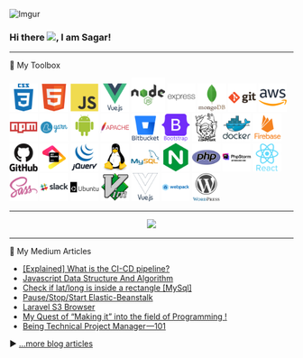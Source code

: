 ![Imgur](https://i.imgur.com/0LaQnRe.png)

### Hi there <img src="https://raw.githubusercontent.com/MartinHeinz/MartinHeinz/master/wave.gif" width="30px">, I am Sagar!
--- 

🧰 My Toolbox

<img src="https://github.com/devicons/devicon/blob/master/icons/css3/css3-plain-wordmark.svg" alt="CSS" width="50" height="50"/>  <img src="https://github.com/devicons/devicon/blob/master/icons/html5/html5-original.svg" alt="HTML" width="50" height="50"/>  <img src="https://github.com/devicons/devicon/blob/master/icons/javascript/javascript-original.svg" alt="JavaScript" width="50" height="50"/>  <img src="https://github.com/devicons/devicon/blob/master/icons/vuejs/vuejs-original-wordmark.svg" alt="VueJS" width="50" height="50"/>  <img src="https://github.com/devicons/devicon/blob/master/icons/nodejs/nodejs-original-wordmark.svg" alt="NodeJS" width="60" height="60"/>  <img src="https://github.com/devicons/devicon/blob/master/icons/express/express-original-wordmark.svg" alt="ExpressJS" width="50" height="50"/>  <img src="https://github.com/devicons/devicon/blob/master/icons/mongodb/mongodb-original-wordmark.svg" alt="MongoDB" width="50" height="50"/>  <img src="https://github.com/devicons/devicon/blob/master/icons/git/git-original-wordmark.svg" alt="Git" width="50" height="50"/>  <img src="https://github.com/devicons/devicon/blob/master/icons/amazonwebservices/amazonwebservices-original-wordmark.svg" alt="AWS" width="50" height="50"/>  <img src="https://github.com/devicons/devicon/blob/master/icons/npm/npm-original-wordmark.svg" alt="npm" width="50" height="50"/>  <img src="https://github.com/devicons/devicon/blob/master/icons/yarn/yarn-original-wordmark.svg" alt="yarn" width="50" height="50"/>  <img src="https://github.com/devicons/devicon/blob/master/icons/android/android-original-wordmark.svg" alt="yarn" width="50" height="50"/>  <img src="https://github.com/devicons/devicon/blob/master/icons/apache/apache-original-wordmark.svg" alt="yarn" width="50" height="50"/>  <img src="https://github.com/devicons/devicon/blob/master/icons/bitbucket/bitbucket-original-wordmark.svg" alt="yarn" width="50" height="50"/>  <img src="https://github.com/devicons/devicon/blob/master/icons/bootstrap/bootstrap-plain-wordmark.svg" alt="yarn" width="50" height="50"/>  <img src="https://github.com/devicons/devicon/blob/master/icons/composer/composer-line-wordmark.svg" alt="yarn" width="50" height="50"/>  <img src="https://github.com/devicons/devicon/blob/master/icons/docker/docker-original-wordmark.svg" alt="yarn" width="50" height="50"/>  <img src="https://github.com/devicons/devicon/blob/master/icons/firebase/firebase-plain-wordmark.svg" alt="yarn" width="50" height="50"/>  <img src="https://github.com/devicons/devicon/blob/master/icons/github/github-original-wordmark.svg" alt="yarn" width="50" height="50"/>  <img src="https://github.com/devicons/devicon/blob/master/icons/jetbrains/jetbrains-original.svg" alt="yarn" width="50" height="50"/>  <img src="https://github.com/devicons/devicon/blob/master/icons/jquery/jquery-original-wordmark.svg" alt="yarn" width="50" height="50"/>  <img src="https://github.com/devicons/devicon/blob/master/icons/linux/linux-original.svg" alt="yarn" width="50" height="50"/>  <img src="https://github.com/devicons/devicon/blob/master/icons/mysql/mysql-original-wordmark.svg" alt="yarn" width="50" height="50"/>  <img src="https://github.com/devicons/devicon/blob/master/icons/nginx/nginx-original.svg" alt="yarn" width="50" height="50"/>  <img src="https://github.com/devicons/devicon/blob/master/icons/php/php-original.svg" alt="yarn" width="50" height="50"/>  <img src="https://github.com/devicons/devicon/blob/master/icons/phpstorm/phpstorm-original-wordmark.svg" alt="yarn" width="50" height="50"/>  <img src="https://github.com/devicons/devicon/blob/master/icons/react/react-original-wordmark.svg" alt="yarn" width="50" height="50"/>  <img src="https://github.com/devicons/devicon/blob/master/icons/sass/sass-original.svg" alt="yarn" width="50" height="50"/>  <img src="https://github.com/devicons/devicon/blob/master/icons/slack/slack-original-wordmark.svg" alt="yarn" width="50" height="50"/>  <img src="https://github.com/devicons/devicon/blob/master/icons/ubuntu/ubuntu-plain-wordmark.svg" alt="yarn" width="50" height="50"/>  <img src="https://github.com/devicons/devicon/blob/master/icons/vim/vim-original.svg" alt="yarn" width="50" height="50"/>  <img src="https://github.com/devicons/devicon/blob/master/icons/vuejs/vuejs-line-wordmark.svg" alt="yarn" width="50" height="50"/>  <img src="https://github.com/devicons/devicon/blob/master/icons/webpack/webpack-original-wordmark.svg" alt="yarn" width="50" height="50"/>  <img src="https://github.com/devicons/devicon/blob/master/icons/wordpress/wordpress-original.svg" alt="yarn" width="50" height="50"/> 

---

<p align="center">
  <img src="https://github-readme-stats.vercel.app/api?username=sagarchauhan005&count_private=true&show_icons=true">
</p>

---
📘 My Medium Articles

- [[Explained] What is the CI-CD pipeline?](https://postscripts.medium.com/explained-what-is-the-ci-cd-pipeline-634c4626c8bd)
- [Javascript Data Structure And Algorithm](https://postscripts.medium.com/javascript-data-structure-and-algorithm-fe7b64dabf12)
- [Check if lat/long is inside a rectangle [MySql]](https://postscripts.medium.com/check-if-lat-long-is-inside-a-rectangle-mysql-fcf31c56654c)
- [Pause/Stop/Start Elastic-Beanstalk](https://postscripts.medium.com/pause-stop-start-elastic-beanstalk-1fefefd0d05)
- [Laravel S3 Browser](https://postscripts.medium.com/laravel-s3-browser-b47fa91367)
- [My Quest of “Making it” into the field of Programming !](https://postscripts.medium.com/my-quest-of-making-it-into-the-field-of-programming-bed6e5ab320c)
- [Being Technical Project Manager —101](https://postscripts.medium.com/being-technical-project-manager-101-653154454bb1)

▶ [...more blog articles](https://postscripts.medium.com/)


